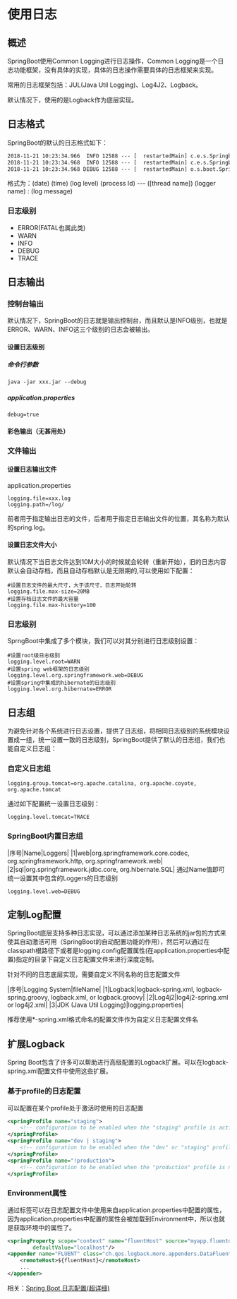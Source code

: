 # 使用日志
## 概述
SpringBoot使用Common Logging进行日志操作，Common Logging是一个日志功能框架，没有具体的实现，具体的日志操作需要具体的日志框架来实现。

常用的日志框架包括：JUL(Java Util Logging)、Log4J2、Logback。

默认情况下，使用的是Logback作为底层实现。
## 日志格式
SpringBoot的默认的日志格式如下：
```txt
2018-11-21 10:23:34.966  INFO 12588 --- [  restartedMain] c.e.s.SpringbootdemoApplication          : Starting SpringbootdemoApplication on PC-20170621WOWM with PID 12588 (F:\Code\etongdai\etongdai-reactor\springbootdemo\target\classes started by Administrator in F:\Code\etongdai\etongdai-reactor\springbootdemo)
2018-11-21 10:23:34.968  INFO 12588 --- [  restartedMain] c.e.s.SpringbootdemoApplication          : No active profile set, falling back to default profiles: default
2018-11-21 10:23:34.968 DEBUG 12588 --- [  restartedMain] o.s.boot.SpringApplication               : Loading source class com.example.springbootdemo.SpringbootdemoApplication
```
格式为：(date) (time) (log level) (process Id) --- ([thread name]) (logger name) : (log message)
### 日志级别
- ERROR(FATAL也属此类)
- WARN
- INFO
- DEBUG
- TRACE
## 日志输出
### 控制台输出
默认情况下，SpringBoot的日志就是输出控制台，而且默认是INFO级别，也就是ERROR、WARN、INFO这三个级别的日志会被输出。
#### 设置日志级别
##### 命令行参数
```youtrack
java -jar xxx.jar --debug
```
##### application.properties
```properties
debug=true
```
#### 彩色输出（无甚用处）
### 文件输出
#### 设置日志输出文件
application.properties
```properties
logging.file=xxx.log
logging.path=/log/
```
前者用于指定输出日志的文件，后者用于指定日志输出文件的位置，其名称为默认的spring.log。
#### 设置日志文件大小
默认情况下当日志文件达到10M大小的时候就会轮转（重新开始），旧的日志内容默认会自动存档，而且自动存档默认是无限期的,可以使用如下配置：
```properties
#设置日志文件的最大尺寸，大于该尺寸，日志开始轮转
logging.file.max-size=20MB
#设置存档日志文件的最大容量
logging.file.max-history=100
```
### 日志级别
SprngBoot中集成了多个模块，我们可以对其分别进行日志级别设置：
```properties
#设置root级日志级别
logging.level.root=WARN
#设置spring web框架的日志级别
logging.level.org.springframework.web=DEBUG
#设置spring中集成的hibernate的日志级别
logging.level.org.hibernate=ERROR
```
## 日志组
为避免针对各个系统进行日志设置，提供了日志组，将相同日志级别的系统模块设置成一组，统一设置一致的日志级别，SpringBoot提供了默认的日志组，我们也能自定义日志组：
### 自定义日志组
```properties
logging.group.tomcat=org.apache.catalina, org.apache.coyote, org.apache.tomcat
```
通过如下配置统一设置日志级别：
```properties
logging.level.tomcat=TRACE
```
### SpringBoot内置日志组
|序号|Name|Loggers|
|1|web|org.springframework.core.codec, org.springframework.http, org.springframework.web|
|2|sql|org.springframework.jdbc.core, org.hibernate.SQL|
通过Name值即可统一设置其中包含的Loggers的日志级别
```properties
logging.level.web=DEBUG
```
## 定制Log配置
SpringBoot底层支持多种日志实现，可以通过添加某种日志系统的jar包的方式来使其自动激活可用（SpringBoot的自动配置功能的作用），然后可以通过在classpath根路径下或者是logging.config配置属性(在application.properties中配置)指定的目录下自定义日志配置文件来进行深度定制。

针对不同的日志底层实现，需要自定义不同名称的日志配置文件

|序号|Logging System|fileName|
|1|Logback|logback-spring.xml, logback-spring.groovy, logback.xml, or logback.groovy|
|2|Log4j2|log4j2-spring.xml or log4j2.xml|
|3|JDK (Java Util Logging)|logging.properties|

推荐使用*-spring.xml格式命名的配置文件作为自定义日志配置文件名
## 扩展Logback
Spring Boot包含了许多可以帮助进行高级配置的Logback扩展。可以在logback-spring.xml配置文件中使用这些扩展。
### 基于profile的日志配置
可以配置在某个profile处于激活时使用的日志配置
```xml
<springProfile name="staging">
	<!-- configuration to be enabled when the "staging" profile is active -->
</springProfile>
<springProfile name="dev | staging">
	<!-- configuration to be enabled when the "dev" or "staging" profiles are active -->
</springProfile>
<springProfile name="!production">
	<!-- configuration to be enabled when the "production" profile is not active -->
</springProfile>
```
### Environment属性
通过<springProperty>标签可以在日志配置文件中使用来自application.properties中配置的属性，因为application.properties中配置的属性会被加载到Environment中，所以也就是获取环境中的属性了。
```xml
<springProperty scope="context" name="fluentHost" source="myapp.fluentd.host"
		defaultValue="localhost"/>
<appender name="FLUENT" class="ch.qos.logback.more.appenders.DataFluentAppender">
	<remoteHost>${fluentHost}</remoteHost>
	...
</appender>
```
相关：[Spring Boot 日志配置(超详细)](https://www.jianshu.com/p/f67c721eea1b)
